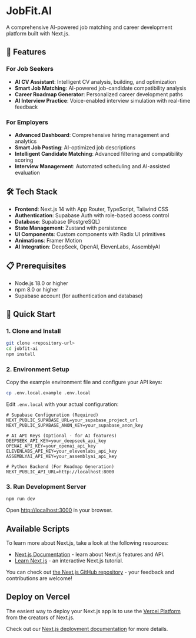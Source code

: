 # JobFit.AI

A comprehensive AI-powered job matching and career development platform built with Next.js.

## 🚀 Features

### For Job Seekers

- **AI CV Assistant**: Intelligent CV analysis, building, and optimization
- **Smart Job Matching**: AI-powered job-candidate compatibility analysis
- **Career Roadmap Generator**: Personalized career development paths
- **AI Interview Practice**: Voice-enabled interview simulation with real-time feedback

### For Employers

- **Advanced Dashboard**: Comprehensive hiring management and analytics
- **Smart Job Posting**: AI-optimized job descriptions
- **Intelligent Candidate Matching**: Advanced filtering and compatibility scoring
- **Interview Management**: Automated scheduling and AI-assisted evaluation

## 🛠️ Tech Stack

- **Frontend**: Next.js 14 with App Router, TypeScript, Tailwind CSS
- **Authentication**: Supabase Auth with role-based access control
- **Database**: Supabase (PostgreSQL)
- **State Management**: Zustand with persistence
- **UI Components**: Custom components with Radix UI primitives
- **Animations**: Framer Motion
- **AI Integration**: DeepSeek, OpenAI, ElevenLabs, AssemblyAI

## 📋 Prerequisites

- Node.js 18.0 or higher
- npm 8.0 or higher
- Supabase account (for authentication and database)

## 🚀 Quick Start

### 1. Clone and Install

```bash
git clone <repository-url>
cd jobfit-ai
npm install
```

### 2. Environment Setup

Copy the example environment file and configure your API keys:

```bash
cp .env.local.example .env.local
```

Edit `.env.local` with your actual configuration:

```env
# Supabase Configuration (Required)
NEXT_PUBLIC_SUPABASE_URL=your_supabase_project_url
NEXT_PUBLIC_SUPABASE_ANON_KEY=your_supabase_anon_key

# AI API Keys (Optional - for AI features)
DEEPSEEK_API_KEY=your_deepseek_api_key
OPENAI_API_KEY=your_openai_api_key
ELEVENLABS_API_KEY=your_elevenlabs_api_key
ASSEMBLYAI_API_KEY=your_assemblyai_api_key

# Python Backend (For Roadmap Generation)
NEXT_PUBLIC_API_URL=http://localhost:8000
```

### 3. Run Development Server

```bash
npm run dev
```

Open [http://localhost:3000](http://localhost:3000) in your browser.

## Available Scripts

To learn more about Next.js, take a look at the following resources:

- [Next.js Documentation](https://nextjs.org/docs) - learn about Next.js features and API.
- [Learn Next.js](https://nextjs.org/learn) - an interactive Next.js tutorial.

You can check out [the Next.js GitHub repository](https://github.com/vercel/next.js) - your feedback and contributions are welcome!

## Deploy on Vercel

The easiest way to deploy your Next.js app is to use the [Vercel Platform](https://vercel.com/new?utm_medium=default-template&filter=next.js&utm_source=create-next-app&utm_campaign=create-next-app-readme) from the creators of Next.js.

Check out our [Next.js deployment documentation](https://nextjs.org/docs/app/building-your-application/deploying) for more details.
